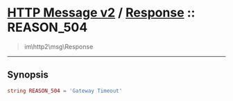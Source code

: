 # [HTTP Message v2](http2.md) / [Response](http2-Response.md) :: REASON_504
 > im\http2\msg\Response
____

## Synopsis
```php
string REASON_504 = 'Gateway Timeout'
```
